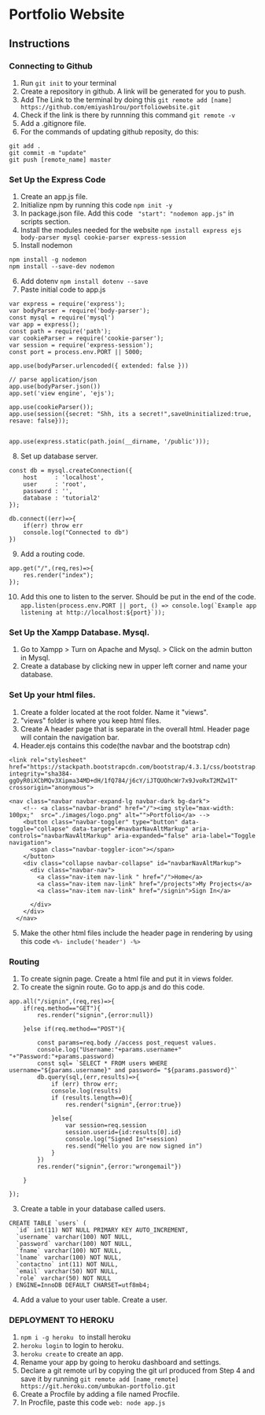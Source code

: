 # Portfolio Website
## Instructions
### Connecting to Github
1. Run ```git init``` to your terminal
2. Create a repository in github. A link will be generated for you to push. 
3. Add The Link to the terminal by doing this ```git remote add [name] https://github.com/emiyash1rou/portfoliowebsite.git```
4. Check if the link is there by runnning this command ```git remote -v ```
5. Add a .gitignore file.
6. For the commands of updating github reposity, do this:
``` 
git add .
git commit -m "update"
git push [remote_name] master
```
### Set Up the Express Code
1. Create an app.js file.
2. Initialize npm by running this code ``` npm init -y ```
3. In package.json file. Add this code ```  "start": "nodemon app.js" ``` in scripts section.
4. Install the modules needed for the website ``` npm install express ejs body-parser mysql cookie-parser express-session ```
5. Install nodemon 
``` 
npm install -g nodemon
npm install --save-dev nodemon 

```
6. Add dotenv ``` npm install dotenv --save ```
7. Paste initial code to app.js
```
var express = require('express');
var bodyParser = require('body-parser');
const mysql = require('mysql')
var app = express();
const path = require('path');
var cookieParser = require('cookie-parser');
var session = require('express-session');
const port = process.env.PORT || 5000;

app.use(bodyParser.urlencoded({ extended: false }))

// parse application/json
app.use(bodyParser.json())
app.set('view engine', 'ejs');

app.use(cookieParser());
app.use(session({secret: "Shh, its a secret!",saveUninitialized:true, resave: false}));


app.use(express.static(path.join(__dirname, '/public')));
```
8. Set up database server. 
```
const db = mysql.createConnection({
    host     : 'localhost',
    user     : 'root',
    password : '',
    database : 'tutorial2'
});

db.connect((err)=>{
    if(err) throw err
    console.log("Connected to db")
})
```
9. Add a routing code.
```
app.get("/",(req,res)=>{
    res.render("index");
});

```
10. Add this one to listen to the server. Should be put in the end of the code. ``` app.listen(process.env.PORT || port, () => console.log(`Example app listening at http://localhost:${port}`)); ```

### Set Up the Xampp Database. Mysql.
1. Go to Xampp > Turn on Apache and Mysql. > Click on the admin button in Mysql.
2. Create a database by clicking new in upper left corner and name your database.

### Set Up your html files. 
1. Create a folder located at the root folder. Name it "views".
2. "views" folder is where you keep html files.
3. Create A header page that is separate in the overall html. Header page will contain the navigation bar.
4. Header.ejs contains this code(the navbar and the bootstrap cdn)
```
<link rel="stylesheet" href="https://stackpath.bootstrapcdn.com/bootstrap/4.3.1/css/bootstrap.min.css" integrity="sha384-ggOyR0iXCbMQv3Xipma34MD+dH/1fQ784/j6cY/iJTQUOhcWr7x9JvoRxT2MZw1T" crossorigin="anonymous">

<nav class="navbar navbar-expand-lg navbar-dark bg-dark">
    <!-- <a class="navbar-brand" href="/"><img style="max-width: 100px;"  src="./images/logo.png" alt="">Portfolio</a> -->
    <button class="navbar-toggler" type="button" data-toggle="collapse" data-target="#navbarNavAltMarkup" aria-controls="navbarNavAltMarkup" aria-expanded="false" aria-label="Toggle navigation">
      <span class="navbar-toggler-icon"></span>
    </button>
    <div class="collapse navbar-collapse" id="navbarNavAltMarkup">
      <div class="navbar-nav">
        <a class="nav-item nav-link " href="/">Home</a>
        <a class="nav-item nav-link" href="/projects">My Projects</a>
        <a class="nav-item nav-link" href="/signin">Sign In</a>
     
      </div>
    </div>
  </nav>
```
5. Make the other html files include the header page in rendering by using this code ``` <%- include('header') -%> ```
### Routing 
1. To create signin page. Create a html file and put it in views folder. 
2. To create the signin route. Go to app.js and do this code.
```
app.all("/signin",(req,res)=>{
    if(req.method=="GET"){
        res.render("signin",{error:null})

    }else if(req.method=="POST"){

        const params=req.body //access post_request values. 
        console.log("Username:"+params.username+" "+"Password:"+params.password)
        const sql= `SELECT * FROM users WHERE username="${params.username}" and password= "${params.password}"`
        db.query(sql,(err,results)=>{
            if (err) throw err;
            console.log(results)
            if (results.length==0){
                res.render("signin",{error:true})
 
            }else{
                var session=req.session
                session.userid={id:results[0].id}
                console.log("Signed In"+session)
                res.send("Hello you are now signed in")
            }
        })
        res.render("signin",{error:"wrongemail"})

    }
   
});
```
3. Create a table in your database called users.
```
CREATE TABLE `users` (
  `id` int(11) NOT NULL PRIMARY KEY AUTO_INCREMENT,
  `username` varchar(100) NOT NULL,
  `password` varchar(100) NOT NULL,
  `fname` varchar(100) NOT NULL,
  `lname` varchar(100) NOT NULL,
  `contactno` int(11) NOT NULL,
  `email` varchar(50) NOT NULL,
  `role` varchar(50) NOT NULL
) ENGINE=InnoDB DEFAULT CHARSET=utf8mb4;
```

4. Add a value to your user table. Create a user.

### DEPLOYMENT TO HEROKU
1. ```npm i -g heroku ``` to install heroku
2. ```heroku login``` to login to heroku.
3. ```heroku create``` to create an app.
4. Rename your app by going to heroku dashboard and settings.
5. Declare a git remote url by copying the git url produced from Step 4 and save it by running ``` git remote add [name_remote] https://git.heroku.com/umbukan-portfolio.git ```
6. Create a Procfile by adding a file named Procfile.
7. In Procfile, paste this code ``` web: node app.js ```